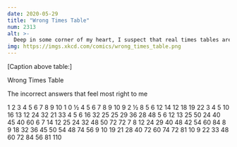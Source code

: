 ```yaml
---
date: 2020-05-29
title: "Wrong Times Table"
num: 2313
alt: >-
  Deep in some corner of my heart, I suspect that real times tables are wrong about 6x7=42 and 8x7=56.
img: https://imgs.xkcd.com/comics/wrong_times_table.png
---
```

[Caption above table:]

Wrong Times Table

The incorrect answers that feel most right to me

1 2 3 4 5 6 7 8 9 10 1 0 ½ 4 5 6 7 8 9 10 9 2 ½ 8 5 6 12 14 12 18 19 22 3 4 5 10 16 13 12 24 32 21 33 4 5 6 16 32 25 25 29 36 28 48 5 6 12 13 25 50 24 40 45 40 60 6 7 14 12 25 24 32 48 50 72 72 7 8 12 24 29 40 48 42 54 60 84 8 9 18 32 36 45 50 54 48 74 56 9 10 19 21 28 40 72 60 74 72 81 10 9 22 33 48 60 72 84 56 81 110
